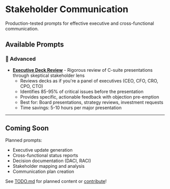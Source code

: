 # Stakeholder Communication

Production-tested prompts for effective executive and cross-functional communication.

## Available Prompts

### 🔴 Advanced

- **[Executive Deck Review](./executive-deck-review.md)** - Rigorous review of C-suite presentations through skeptical stakeholder lens
  - Reviews decks as if you're a panel of executives (CEO, CFO, CRO, CPO, CTO)
  - Identifies 85-95% of critical issues before the presentation
  - Provides specific, actionable feedback with objection pre-emption
  - Best for: Board presentations, strategy reviews, investment requests
  - Time savings: 5-10 hours per major presentation

---

## Coming Soon

Planned prompts:
- Executive update generation
- Cross-functional status reports
- Decision documentation (DACI, RACI)
- Stakeholder mapping and analysis
- Communication plan creation

See [TODO.md](../../TODO.md) for planned content or [contribute](../../CONTRIBUTING.md)!
